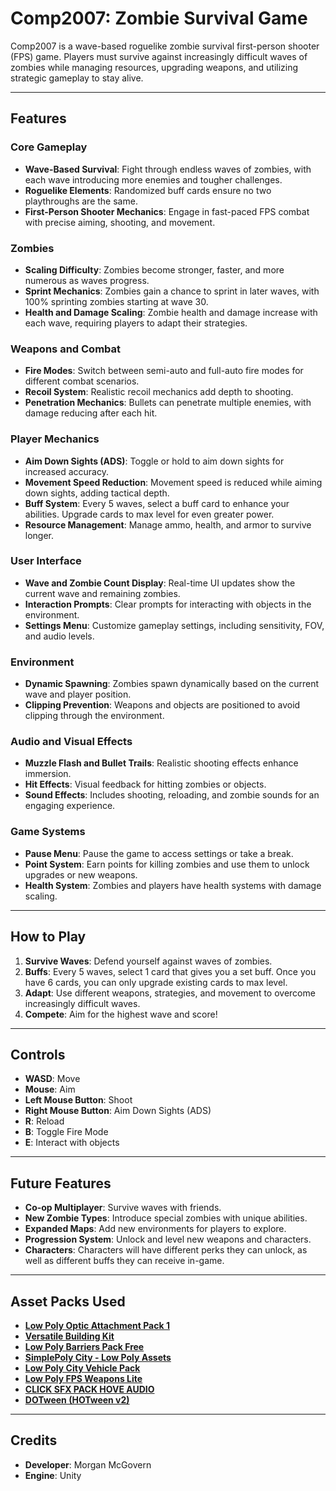 # Comp2007: Zombie Survival Game

Comp2007 is a wave-based roguelike zombie survival first-person shooter (FPS) game. Players must survive against increasingly difficult waves of zombies while managing resources, upgrading weapons, and utilizing strategic gameplay to stay alive.

---

## Features

### Core Gameplay
- **Wave-Based Survival**: Fight through endless waves of zombies, with each wave introducing more enemies and tougher challenges.
- **Roguelike Elements**: Randomized buff cards ensure no two playthroughs are the same.
- **First-Person Shooter Mechanics**: Engage in fast-paced FPS combat with precise aiming, shooting, and movement.

### Zombies
- **Scaling Difficulty**: Zombies become stronger, faster, and more numerous as waves progress.
- **Sprint Mechanics**: Zombies gain a chance to sprint in later waves, with 100% sprinting zombies starting at wave 30.
- **Health and Damage Scaling**: Zombie health and damage increase with each wave, requiring players to adapt their strategies.

### Weapons and Combat
- **Fire Modes**: Switch between semi-auto and full-auto fire modes for different combat scenarios.
- **Recoil System**: Realistic recoil mechanics add depth to shooting.
- **Penetration Mechanics**: Bullets can penetrate multiple enemies, with damage reducing after each hit.

### Player Mechanics
- **Aim Down Sights (ADS)**: Toggle or hold to aim down sights for increased accuracy.
- **Movement Speed Reduction**: Movement speed is reduced while aiming down sights, adding tactical depth.
- **Buff System**: Every 5 waves, select a buff card to enhance your abilities. Upgrade cards to max level for even greater power.
- **Resource Management**: Manage ammo, health, and armor to survive longer.

### User Interface
- **Wave and Zombie Count Display**: Real-time UI updates show the current wave and remaining zombies.
- **Interaction Prompts**: Clear prompts for interacting with objects in the environment.
- **Settings Menu**: Customize gameplay settings, including sensitivity, FOV, and audio levels.

### Environment
- **Dynamic Spawning**: Zombies spawn dynamically based on the current wave and player position.
- **Clipping Prevention**: Weapons and objects are positioned to avoid clipping through the environment.

### Audio and Visual Effects
- **Muzzle Flash and Bullet Trails**: Realistic shooting effects enhance immersion.
- **Hit Effects**: Visual feedback for hitting zombies or objects.
- **Sound Effects**: Includes shooting, reloading, and zombie sounds for an engaging experience.

### Game Systems
- **Pause Menu**: Pause the game to access settings or take a break.
- **Point System**: Earn points for killing zombies and use them to unlock upgrades or new weapons.
- **Health System**: Zombies and players have health systems with damage scaling.

---

## How to Play

1. **Survive Waves**: Defend yourself against waves of zombies.
2. **Buffs**: Every 5 waves, select 1 card that gives you a set buff. Once you have 6 cards, you can only upgrade existing cards to max level.
3. **Adapt**: Use different weapons, strategies, and movement to overcome increasingly difficult waves.
4. **Compete**: Aim for the highest wave and score!

---

## Controls

- **WASD**: Move
- **Mouse**: Aim
- **Left Mouse Button**: Shoot
- **Right Mouse Button**: Aim Down Sights (ADS)
- **R**: Reload
- **B**: Toggle Fire Mode
- **E**: Interact with objects

---

## Future Features

- **Co-op Multiplayer**: Survive waves with friends.
- **New Zombie Types**: Introduce special zombies with unique abilities.
- **Expanded Maps**: Add new environments for players to explore.
- **Progression System**: Unlock and level new weapons and characters.
- **Characters**: Characters will have different perks they can unlock, as well as different buffs they can receive in-game.

---

## Asset Packs Used

- **[Low Poly Optic Attachment Pack 1](https://assetstore.unity.com/packages/3d/props/guns/low-poly-optic-attachment-pack-1-293738)**
- **[Versatile Building Kit](https://assetstore.unity.com/packages/3d/props/versatile-building-kit-15-medium-poly-models-for-game-developmen-303398)**
- **[Low Poly Barriers Pack Free](https://assetstore.unity.com/packages/3d/props/exterior/low-poly-barriers-pack-free-201810)**
- **[SimplePoly City - Low Poly Assets](https://assetstore.unity.com/packages/3d/environments/simplepoly-city-low-poly-assets-58899)**
- **[Low Poly City Vehicle Pack](https://assetstore.unity.com/packages/3d/vehicles/land/low-poly-city-vehicle-pack-217344)**
- **[Low Poly FPS Weapons Lite](https://assetstore.unity.com/packages/3d/props/guns/low-poly-fps-weapons-lite-245929)**
- **[CLICK SFX PACK HOVE AUDIO](https://assetstore.unity.com/packages/audio/sound-fx/click-sfx-pack-hove-audio-273565)**
- **[DOTween (HOTween v2)](https://assetstore.unity.com/packages/tools/animation/dotween-hotween-v2-27676)**

---

## Credits

- **Developer**: Morgan McGovern
- **Engine**: Unity